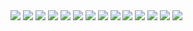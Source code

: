 <img src="https://github.com/fudgnlek/project/assets/108926789/128fe7a3-56ae-4afe-890a-79195fafc5a5">
<img src="https://github.com/fudgnlek/project/assets/108926789/efae2973-84f9-4ed9-8636-678ccd5680b1">
<img src="https://github.com/fudgnlek/project/assets/108926789/493aad01-e678-4cc3-847f-3cdce725326c">
<img src="https://github.com/fudgnlek/project/assets/108926789/2da34279-30b6-4647-bf0e-5013f91d1c7b">
<img src="https://github.com/fudgnlek/project/assets/108926789/ccf9ca36-5eca-49cb-b00d-3a87b337ffd1">
<img src="https://github.com/fudgnlek/project/assets/108926789/06f311d8-6d41-4f22-9624-3a103fca8e79 ">
<img src="https://github.com/fudgnlek/project/assets/108926789/fefd2eec-f841-4cb2-b081-8e7541f81870">
<img src="https://github.com/fudgnlek/project/assets/108926789/64c83c27-d38a-4e43-b887-681e8eaad151">
<img src="https://github.com/fudgnlek/project/assets/108926789/2212b086-a45e-4973-99c5-63ec1c52da2e">
<img src="https://github.com/fudgnlek/project/assets/108926789/325762c4-3a48-4c3e-8e03-29c0cc84171d">
<img src="https://github.com/fudgnlek/project/assets/108926789/a967c504-6fcc-4a89-b22c-d59ff1f16f7b">
<img src="https://github.com/fudgnlek/project/assets/108926789/b6cb44e1-69cd-481d-a433-ff88ce45bf82">
<img src="https://github.com/fudgnlek/project/assets/108926789/b2b70c42-9c45-4965-975f-ddd34bf310bc">
<img src="https://github.com/fudgnlek/project/assets/108926789/2d63d0bf-e871-44c1-ac1f-377f9f1827c6">
